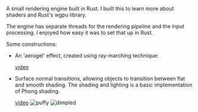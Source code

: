 A small rendering engine built in Rust. I built this to learn more about shaders and Rust's wgpu library.

The engine has separate threads for the rendering pipeline and the input processing. I enjoyed how easy it was to set that up in Rust.

Some constructions:
* An 'aerogel' effect, created using ray-marching technique:

  [video](https://github.com/user-attachments/assets/57cc1643-8679-4d2a-88c2-c1315686f189)

* Surface normal transitions, allowing objects to transition between flat and smooth shading. The shading and lighting is a basic implementation of Phong shading.

  [video](https://github.com/user-attachments/assets/bc2c4d43-e88a-474d-9fdf-52df5d8b97c5)
  ![puffy](https://github.com/user-attachments/assets/0d733354-49b2-460b-a5bf-5664c257d19d)
  ![dimpled](https://github.com/user-attachments/assets/b68738a3-99a3-4ae1-bc08-bf99087a7d38)
